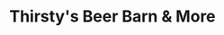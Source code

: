 ---
title: "Thirsty's Beer Barn & More"
url: /clyde/thirstys-beer-barn-und-more/
shop: Spirituosen
---